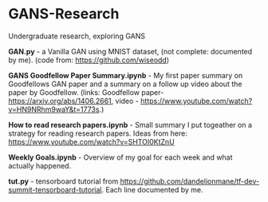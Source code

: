 # GANS-Research
Undergraduate research, exploring GANS

**GAN.py** - a Vanilla GAN using MNIST dataset, (not complete: documented by me). (code from: https://github.com/wiseodd) 

**GANS Goodfellow Paper Summary.ipynb** - My first paper summary on Goodfellows GAN paper and a summary on a follow up video about the paper by Goodfellow. (links: Goodfellow paper- https://arxiv.org/abs/1406.2661,  video - https://www.youtube.com/watch?v=HN9NRhm9waY&t=1773s.)

**How to read research papers.ipynb** - Small summary I put togeather on a strategy for reading research papers. Ideas from here: https://www.youtube.com/watch?v=SHTOI0KtZnU

**Weekly Goals.ipynb** - Overview of my goal for each week and what actually happened.

**tut.py** - tensorboard tutorial from https://github.com/dandelionmane/tf-dev-summit-tensorboard-tutorial. Each line documented by me.
